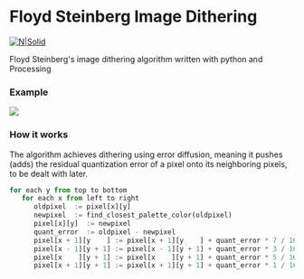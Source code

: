 
# Floyd Steinberg Image Dithering

[![N|Solid](https://user-images.githubusercontent.com/40122948/46173008-c1b81e80-c2ad-11e8-9fb6-fa435e114354.png)](https://py.processing.org/)


Floyd Steinberg's image dithering algorithm written with python and Processing

### Example
![](https://img00.deviantart.net/2b92/i/2018/273/1/0/image_dithering_by_itailv-dco6emp.png)

### How it works
The algorithm achieves dithering using error diffusion, meaning it pushes (adds) the residual quantization error of a pixel onto its neighboring pixels, to be dealt with later.
```python
for each y from top to bottom
   for each x from left to right
      oldpixel  := pixel[x][y]
      newpixel  := find_closest_palette_color(oldpixel)
      pixel[x][y]  := newpixel
      quant_error  := oldpixel - newpixel
      pixel[x + 1][y    ] := pixel[x + 1][y    ] + quant_error * 7 / 16
      pixel[x - 1][y + 1] := pixel[x - 1][y + 1] + quant_error * 3 / 16
      pixel[x    ][y + 1] := pixel[x    ][y + 1] + quant_error * 5 / 16
      pixel[x + 1][y + 1] := pixel[x + 1][y + 1] + quant_error * 1 / 16
```



